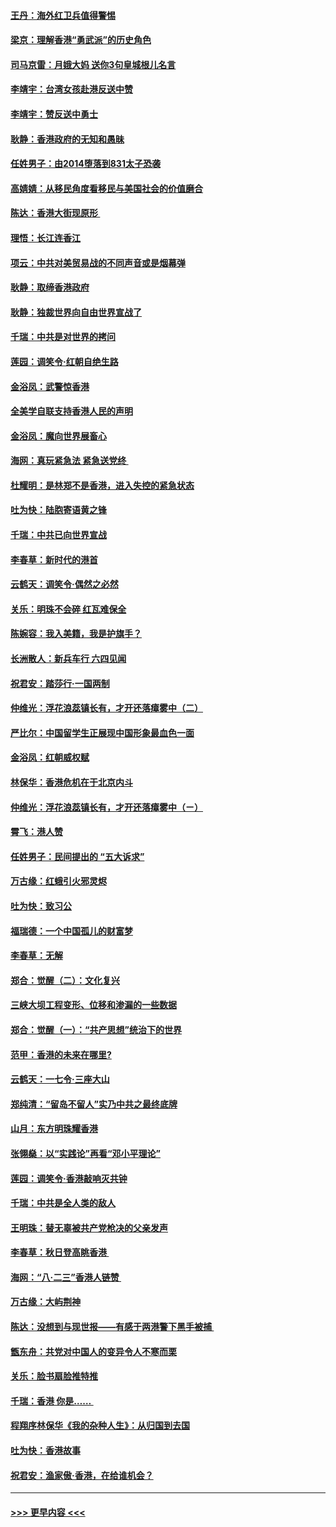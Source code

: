 #### [王丹：海外红卫兵值得警惕](../pages/nsc993/n11498138.md?t=09040933) 
#### [梁京：理解香港“勇武派”的历史角色](../pages/nsc993/n11498006.md?t=09040933) 
#### [司马京雷：月娥大妈  送你3句皇城根儿名言](../pages/nsc993/n11497885.md?t=09040933) 
#### [李靖宇：台湾女孩赴港反送中赞](../pages/nsc993/n11497721.md?t=09040933) 
#### [李靖宇：赞反送中勇士](../pages/nsc993/n11497452.md?t=09040933) 
#### [耿静：香港政府的无知和愚昧](../pages/nsc993/n11494238.md?t=09040933) 
#### [任姓男子：由2014堕落到831太子恐袭](../pages/nsc993/n11496683.md?t=09040933) 
#### [高婧婧：从移民角度看移民与美国社会的价值磨合](../pages/nsc993/n11495757.md?t=09040933) 
#### [陈达：香港大街现原形 ](../pages/nsc993/n11495441.md?t=09040933) 
#### [理悟：长江连香江](../pages/nsc993/n11495377.md?t=09040933) 
#### [项云：中共对美贸易战的不同声音或是烟幕弹](../pages/nsc993/n11494929.md?t=09040933) 
#### [耿静：取缔香港政府](../pages/nsc993/n11494218.md?t=09040933) 
#### [耿静：独裁世界向自由世界宣战了](../pages/nsc993/n11494190.md?t=09040933) 
#### [千瑞：中共是对世界的拷问](../pages/nsc993/n11493021.md?t=09040933) 
#### [莲园：调笑令‧红朝自绝生路](../pages/nsc993/n11493011.md?t=09040933) 
#### [金浴凤：武警惊香港](../pages/nsc993/n11492994.md?t=09040933) 
#### [全美学自联支持香港人民的声明](../pages/nsc993/n11492630.md?t=09040933) 
#### [金浴凤：魔向世界展畜心](../pages/nsc993/n11492599.md?t=09040933) 
#### [海网：真玩紧急法 紧急送党终 ](../pages/nsc993/n11492535.md?t=09040933) 
#### [杜耀明：是林郑不是香港，进入失控的紧急状态](../pages/nsc993/n11491420.md?t=09040933) 
#### [吐为快：陆胞寄语黄之锋](../pages/nsc993/n11491117.md?t=09040933) 
#### [千瑞：中共已向世界宣战](../pages/nsc993/n11490123.md?t=09040933) 
#### [李春草：新时代的港首](../pages/nsc993/n11489864.md?t=09040933) 
#### [云鹤天：调笑令·偶然之必然](../pages/nsc993/n11489701.md?t=09040933) 
#### [关乐：明珠不会碎 红瓦难保全](../pages/nsc993/n11489647.md?t=09040933) 
#### [陈婉容：我入美籍，我是护旗手？](../pages/nsc993/n11487908.md?t=09040933) 
#### [长洲散人：新兵车行 六四见闻](../pages/nsc993/n11487729.md?t=09040933) 
#### [祝君安：踏莎行‧一国两制](../pages/nsc993/n11487699.md?t=09040933) 
#### [仲维光：浮花浪蕊镇长有，才开还落瘴雾中（二）](../pages/nsc993/n11483286.md?t=09040933) 
#### [严比尔：中国留学生正展现中国形象最血色一面](../pages/nsc993/n11485145.md?t=09040933) 
#### [金浴凤：红朝威权赋](../pages/nsc993/n11485191.md?t=09040933) 
#### [林保华：香港危机在于北京内斗](../pages/nsc993/n11484593.md?t=09040933) 
#### [仲维光：浮花浪蕊镇长有，才开还落瘴雾中（ㄧ）](../pages/nsc993/n11483259.md?t=09040933) 
#### [霄飞：港人赞](../pages/nsc993/n11482957.md?t=09040933) 
#### [任姓男子：民间提出的 “五大诉求”](../pages/nsc993/n11482897.md?t=09040933) 
#### [万古缘：红蛾引火邪灵烬](../pages/nsc993/n11482886.md?t=09040933) 
#### [吐为快：致习公](../pages/nsc993/n11482867.md?t=09040933) 
#### [福瑞德：一个中国孤儿的财富梦](../pages/nsc993/n11482817.md?t=09040933) 
#### [李春草：无解](../pages/nsc993/n11482791.md?t=09040933) 
#### [郑合：觉醒（二）：文化复兴](../pages/nsc993/n11478025.md?t=09040933) 
#### [三峡大坝工程变形、位移和渗漏的一些数据](../pages/nsc993/n11478232.md?t=09040933) 
#### [郑合：觉醒（一）：“共产思想”统治下的世界](../pages/nsc993/n11477663.md?t=09040933) 
#### [范甲：香港的未来在哪里?](../pages/nsc993/n11477249.md?t=09040933) 
#### [云鹤天：一七令·三座大山](../pages/nsc993/n11477192.md?t=09040933) 
#### [郑纯清：“留岛不留人”实乃中共之最终底牌](../pages/nsc993/n11476160.md?t=09040933) 
#### [山月：东方明珠耀香港](../pages/nsc993/n11476077.md?t=09040933) 
#### [张翎燊：以“实践论”再看“邓小平理论”](../pages/nsc993/n11475733.md?t=09040933) 
#### [莲园：调笑令‧香港敲响灭共钟](../pages/nsc993/n11475723.md?t=09040933) 
#### [千瑞：中共是全人类的敌人](../pages/nsc993/n11475329.md?t=09040933) 
#### [王明珠：替无辜被共产党枪决的父亲发声](../pages/nsc993/n11474570.md?t=09040933) 
#### [李春草：秋日登高眺香港 ](../pages/nsc993/n11474491.md?t=09040933) 
#### [海网：“八·二三”香港人链赞 ](../pages/nsc993/n11474538.md?t=09040933) 
#### [万古缘：大屿荆神](../pages/nsc993/n11474401.md?t=09040933) 
#### [陈达：没想到与现世报——有感于两港警下黑手被捕 ](../pages/nsc993/n11472557.md?t=09040933) 
#### [甑东舟：共党对中国人的变异令人不寒而栗](../pages/nsc993/n11472496.md?t=09040933) 
#### [关乐：脸书扇脸推特推](../pages/nsc993/n11472488.md?t=09040933) 
#### [千瑞：香港  你是…… ](../pages/nsc993/n11472459.md?t=09040933) 
#### [程翔序林保华《我的杂种人生》：从归国到去国](../pages/nsc993/n11472369.md?t=09040933) 
#### [吐为快：香港故事](../pages/nsc993/n11471931.md?t=09040933) 
#### [祝君安：渔家傲‧香港，在给谁机会？](../pages/nsc993/n11469718.md?t=09040933) 

----
#### [ >>> 更早内容 <<< ](../indexes/nsc993-earlier.md)
